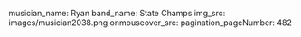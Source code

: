 musician_name: Ryan
band_name: State Champs
img_src: images/musician2038.png
onmouseover_src: 
pagination_pageNumber: 482